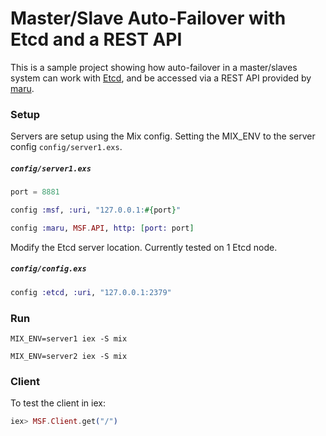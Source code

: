 Master/Slave Auto-Failover with Etcd and a REST API
===

This is a sample project showing how auto-failover in a master/slaves system can work with [Etcd](https://github.com/coreos/etcd/), and be accessed via a REST API provided by [maru](https://github.com/falood/maru).

### Setup

Servers are setup using the Mix config. Setting the MIX_ENV to the server config `config/server1.exs`.

##### `config/server1.exs`

```elixir
port = 8881

config :msf, :uri, "127.0.0.1:#{port}"

config :maru, MSF.API, http: [port: port]
```

Modify the Etcd server location. Currently tested on 1 Etcd node.

##### `config/config.exs`

```elixir
config :etcd, :uri, "127.0.0.1:2379"
```

### Run

```
MIX_ENV=server1 iex -S mix
```

```
MIX_ENV=server2 iex -S mix
```

### Client

To test the client in iex:

```elixir
iex> MSF.Client.get("/")
```